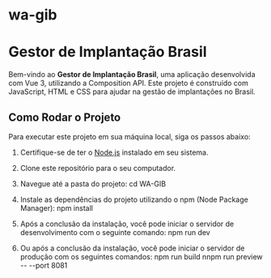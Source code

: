 # wa-gib
# Gestor de Implantação Brasil

Bem-vindo ao **Gestor de Implantação Brasil**, uma aplicação desenvolvida com Vue 3, utilizando a Composition API. Este projeto é construído com JavaScript, HTML e CSS para ajudar na gestão de implantações no Brasil.

## Como Rodar o Projeto

Para executar este projeto em sua máquina local, siga os passos abaixo:

1. Certifique-se de ter o [Node.js](https://nodejs.org/) instalado em seu sistema.

2. Clone este repositório para o seu computador.

3. Navegue até a pasta do projeto:
    cd WA-GIB

4. Instale as dependências do projeto utilizando o npm (Node Package Manager):
    npm install

5. Após a conclusão da instalação, você pode iniciar o servidor de desenvolvimento com o seguinte comando:
    npm run dev

6. Ou após a conclusão da instalação, você pode iniciar o servidor de produção com os seguintes comandos:
    npm run build 
    nnpm run preview -- --port 8081


   

